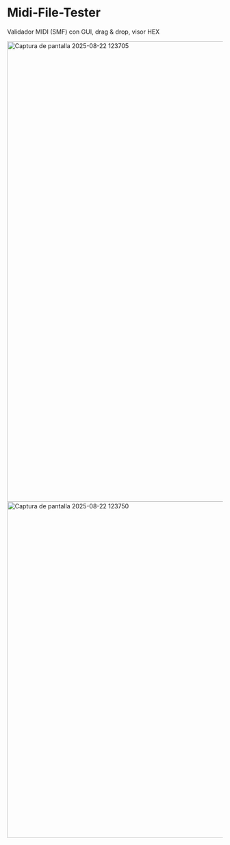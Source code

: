 # Midi-File-Tester
Validador MIDI (SMF) con GUI, drag &amp; drop, visor HEX

<img width="1910" height="1072" alt="Captura de pantalla 2025-08-22 123705" src="https://github.com/user-attachments/assets/d94a2c2b-4fbf-4121-8d47-f10bd074815d" />
<img width="1227" height="783" alt="Captura de pantalla 2025-08-22 123750" src="https://github.com/user-attachments/assets/17c9551e-b805-4653-b3b4-397701ed37a2" />
